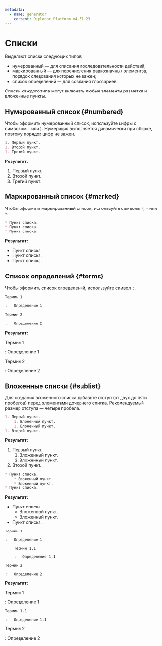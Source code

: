 ```yaml
---
metadata:
  - name: generator
    content: Diplodoc Platform v4.57.23
---
```

# Списки

Выделяют списки следующих типов:
* нумерованный — для описания последовательности действий;
* маркированный — для перечисления равнозначных элементов, порядок следования которых не важен;
* список определений — для создания глоссариев.

Списки каждого типа могут включать любые элементы разметки и вложенные пункты.

## Нумерованный список {#numbered}

Чтобы оформить нумерованный список, используйте цифры с символом `.`  или `)`. Нумерация выполняется динамически при сборке, поэтому порядок цифр не важен.

```markdown
1. Первый пункт.
1. Второй пункт.
1. Третий пункт.
```

**Результат:**

1. Первый пункт.
1. Второй пункт.
1. Третий пункт.


## Маркированный список {#marked}

Чтобы оформить маркированный список, используйте символы `*`, `-` или `+`.


```markdown
* Пункт списка.
* Пункт списка.
* Пункт списка.
```

**Результат:**

* Пункт списка.
* Пункт списка.
* Пункт списка.

## Список определений {#terms}

Чтобы оформить список определений, используйте символ `:`.

```markdown
Термин 1

:   Определение 1

Термин 2

:   Определение 2
```

**Результат:**

Термин 1

:   Определение 1

Термин 2

:   Определение 2

## Вложенные списки {#sublist}

Для создания вложенного списка добавьте отступ (от двух до пяти пробелов) перед элементами дочернего списка. Рекомендуемый размер отступа — четыре пробела.

```markdown
1. Первый пункт.
    1. Вложенный пункт.
    1. Вложенный пункт.
1. Второй пункт.
```

**Результат:**

1. Первый пункт.
    1. Вложенный пункт.
    1. Вложенный пункт.
1. Второй пункт.

```markdown
* Пункт списка.
    * Вложенный пункт.
    * Вложенный пункт.
* Пункт списка.
```

**Результат:**

* Пункт списка.
    * Вложенный пункт.
    * Вложенный пункт.
* Пункт списка.

```
Термин 1

:   Определение 1
    
    Термин 1.1

    :   Определение 1.1

Термин 2

:   Определение 2
```

**Результат:**

Термин 1

:   Определение 1
    
    Термин 1.1

    :   Определение 1.1

Термин 2

:   Определение 2
